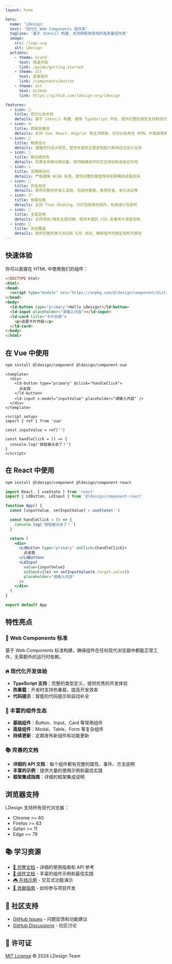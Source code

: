 ```yaml
---
layout: home

hero:
  name: 'LDesign'
  text: '现代化 Web Components 组件库'
  tagline: '基于 Stencil 构建，支持跨框架使用的高质量组件库'
  image:
    src: /logo.svg
    alt: LDesign
  actions:
    - theme: brand
      text: 快速开始
      link: /guide/getting-started
    - theme: alt
      text: 查看组件
      link: /components/button
    - theme: alt
      text: GitHub
      link: https://github.com/ldesign-org/ldesign

features:
  - icon: 🚀
    title: 现代化技术栈
    details: 基于 Stencil 构建，使用 TypeScript 开发，提供完整的类型支持和现代化的开发体验
  - icon: 🌐
    title: 跨框架兼容
    details: 支持 Vue、React、Angular 等主流框架，也可以在原生 HTML 中直接使用
  - icon: 🎨
    title: 精美设计
    details: 遵循现代设计规范，提供丰富的主题定制能力和响应式设计支持
  - icon: 📱
    title: 移动端优先
    details: 完美支持移动端设备，提供触摸友好的交互体验和自适应布局
  - icon: ♿
    title: 无障碍访问
    details: 严格遵循 WCAG 标准，提供完整的键盘导航和屏幕阅读器支持
  - icon: 🔧
    title: 开发友好
    details: 提供完整的开发工具链，包括热重载、类型检查、单元测试等
  - icon: 📦
    title: 按需加载
    details: 支持 Tree Shaking，只打包使用的组件，有效减少包体积
  - icon: 🌙
    title: 主题定制
    details: 支持亮色/暗色主题切换，提供丰富的 CSS 变量用于深度定制
  - icon: 🧪
    title: 测试覆盖
    details: 提供完整的单元测试和 E2E 测试，确保组件的稳定性和可靠性
---
```


## 快速体验

你可以直接在 HTML 中使用我们的组件：

```html
<!DOCTYPE html>
<html>
<head>
  <script type="module" src="https://unpkg.com/@ldesign/component/dist/ldesign/ldesign.esm.js"></script>
</head>
<body>
  <ld-button type="primary">Hello LDesign!</ld-button>
  <ld-input placeholder="请输入内容"></ld-input>
  <ld-card title="卡片标题">
    <p>这是卡片内容</p>
  </ld-card>
</body>
</html>
```

## 在 Vue 中使用

```bash
npm install @ldesign/component @ldesign/component-vue
```

```vue
<template>
  <div>
    <ld-button type="primary" @click="handleClick">
      点击我
    </ld-button>
    <ld-input v-model="inputValue" placeholder="请输入内容" />
  </div>
</template>

<script setup>
import { ref } from 'vue'

const inputValue = ref('')

const handleClick = () => {
  console.log('按钮被点击了！')
}
</script>
```

## 在 React 中使用

```bash
npm install @ldesign/component @ldesign/component-react
```

```jsx
import React, { useState } from 'react'
import { LdButton, LdInput } from '@ldesign/component-react'

function App() {
  const [inputValue, setInputValue] = useState('')

  const handleClick = () => {
    console.log('按钮被点击了！')
  }

  return (
    <div>
      <LdButton type="primary" onClick={handleClick}>
        点击我
      </LdButton>
      <LdInput
        value={inputValue}
        onInput={(e) => setInputValue(e.target.value)}
        placeholder="请输入内容"
      />
    </div>
  )
}

export default App
```

## 特性亮点

### 🎯 Web Components 标准

基于 Web Components 标准构建，确保组件在任何现代浏览器中都能正常工作，无需额外的运行时依赖。

### 🔥 现代化开发体验

- **TypeScript 支持**：完整的类型定义，提供优秀的开发体验
- **热重载**：开发时支持热重载，提高开发效率
- **代码提示**：智能的代码提示和自动补全

### 🎨 丰富的组件生态

- **基础组件**：Button、Input、Card 等常用组件
- **高级组件**：Modal、Table、Form 等复杂组件
- **持续更新**：定期发布新组件和功能更新

### 📚 完善的文档

- **详细的 API 文档**：每个组件都有完整的属性、事件、方法说明
- **丰富的示例**：提供大量的使用示例和最佳实践
- **框架集成指南**：详细的框架集成说明

## 浏览器支持

LDesign 支持所有现代浏览器：

- Chrome >= 60
- Firefox >= 63
- Safari >= 11
- Edge >= 79

## 📚 学习资源

- [📖 完整文档](./guide/introduction) - 详细的使用指南和 API 参考
- [🎯 组件文档](./components/button) - 丰富的组件示例和最佳实践
- [🎮 在线示例](./examples/basic-app) - 交互式功能演示
- [🤝 贡献指南](https://github.com/ldesign-org/ldesign/blob/main/CONTRIBUTING.md) - 如何参与项目开发

## 🤝 社区支持

- [GitHub Issues](https://github.com/ldesign-org/ldesign/issues) - 问题反馈和功能建议
- [GitHub Discussions](https://github.com/ldesign-org/ldesign/discussions) - 社区讨论

## 📄 许可证

[MIT License](https://github.com/ldesign-org/ldesign/blob/main/LICENSE) © 2024 LDesign Team
